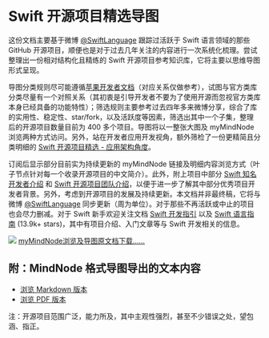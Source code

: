 # Swift 开源项目精选导图

这份文档主要基于微博 [@SwiftLanguage](https://weibo.com/swiftlanguage) 跟踪过活跃于 Swift 语言领域的那些 GitHub 开源项目，顺便也是对于过去几年关注的内容进行一次系统化梳理。尝试整理出一份相对结构化且精练的 Swift 开源项目参考知识库，它将主要以思维导图形式呈现。

导图分类规则尽可能遵循[苹果开发者文档](https://developer.apple.com/documentation/)（对应关系仅做参考），试图与官方类库分类尽量有一个对照关系（其初衷是引导开发者不要为了使用开源而忽视官方类库本身已经具备的功能特性）；筛选规则主要参考过去四年多来微博分享，综合了库的实用性、稳定性、star/fork，以及活跃度等因素，筛选出其中一个子集，整理后的开源项目数量目前为 400 多个项目。导图将以一整张大图及 myMindNode 浏览两种方式访问。另外，站在开发者应用开发视角，额外筛检了一份更精简且分类明细的 [Swift 开源项目精选 - 应用架构角度](OpenSourceforSwift-ApplicationArchitecture.md)。

订阅后显示部分目前实为持续更新的 myMindNode 链接及明细内容浏览方式（叶子节点针对每一个收录开源项目的中文简介）。此外，附上项目中部分 [Swift 知名开发者介绍](SwiftDevelopers.md) 和 [Swift 开源项目团队介绍](SwiftDevelopmentTeam.md)，以便于进一步了解其中部分优秀项目开发者背景。另外，考虑到开源项目的发展及持续更新。本文档并非最终稿，它将与微博  [@SwiftLanguage](https://weibo.com/swiftlanguage)  同步更新（周为单位）。对于那些不再活跃或中止的项目也会尽力删减。对于 Swift 新手欢迎关注文档 [Swift 开发指引](http://swiftguide.cn) 以及  [Swift 语言指南](https://github.com/ipader/SwiftGuide/blob/master/README20181213.md) (13.9k+ stars)，其中有项目介绍、入门文章等与 Swift 开发相关的信息。

![](OpenSourceforSwift-Classification.png?raw=true)
[myMindNode浏览及导图原文档下载……](https://my.mindnode.com/s4jn5DKQV7qwpCdnyd12sDXcnTYJmFzPNghYx91s)

## 附：MindNode 格式导图导出的文本内容
* [浏览 Markdown 版本](OpenSourceforSwift-Classification-MindNode.md)
* [浏览 PDF 版本](OpenSourceforSwift-Classification.pdf)

注：开源项目范围广泛，能力所及，其中主观性强烈，甚至不少错误之处，望包涵、指正。
